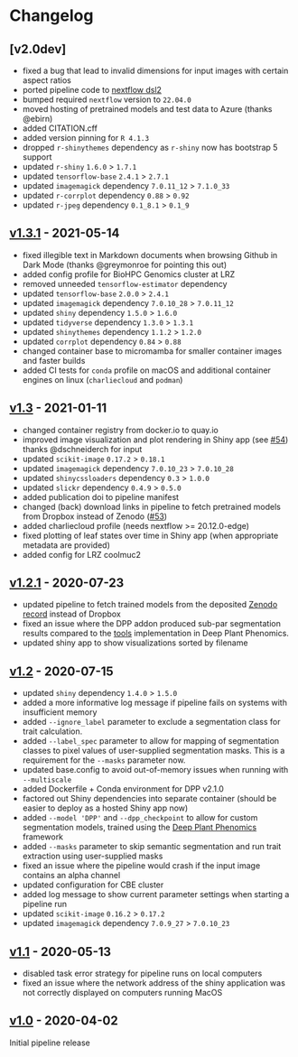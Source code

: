 # Changelog

## [v2.0dev]

* fixed a bug that lead to invalid dimensions for input images with certain aspect ratios
* ported pipeline code to [nextflow dsl2](https://www.nextflow.io/docs/latest/dsl2.html)
* bumped required `nextflow` version to `22.04.0`
* moved hosting of pretrained models and test data to Azure (thanks @ebirn)
* added CITATION.cff
* added version pinning for `R 4.1.3`
* dropped `r-shinythemes` dependency as `r-shiny` now has bootstrap 5 support
* updated `r-shiny` `1.6.0` > `1.7.1`
* updated `tensorflow-base` `2.4.1` > `2.7.1`
* updated `imagemagick` dependency `7.0.11_12` > `7.1.0_33`
* updated `r-corrplot` dependency `0.88` > `0.92`
* updated `r-jpeg` dependency `0.1_8.1` > `0.1_9`

## [v1.3.1](https://github.com/Gregor-Mendel-Institute/aradeepopsis/releases/tag/v1.3.1) - 2021-05-14

* fixed illegible text in Markdown documents when browsing Github in Dark Mode (thanks @greymonroe for pointing this out)
* added config profile for BioHPC Genomics cluster at LRZ
* removed unneeded `tensorflow-estimator` dependency
* updated `tensorflow-base` `2.0.0` > `2.4.1`
* updated `imagemagick` dependency `7.0.10_28` > `7.0.11_12`
* updated `shiny` dependency `1.5.0` > `1.6.0`
* updated `tidyverse` dependency `1.3.0` > `1.3.1`
* updated `shinythemes` dependency `1.1.2` > `1.2.0`
* updated `corrplot` dependency `0.84` > `0.88`
* changed container base to micromamba for smaller container images and faster builds
* added CI tests for `conda` profile on macOS and additional container engines on linux (`charliecloud` and `podman`)

## [v1.3](https://github.com/Gregor-Mendel-Institute/aradeepopsis/releases/tag/v1.3) - 2021-01-11

* changed container registry from docker.io to quay.io
* improved image visualization and plot rendering in Shiny app (see [#54](https://github.com/Gregor-Mendel-Institute/aradeepopsis/issues/54)) thanks @dschneiderch for input
* updated `scikit-image` `0.17.2` > `0.18.1`
* updated `imagemagick` dependency `7.0.10_23` > `7.0.10_28`
* updated `shinycssloaders` dependency `0.3` > `1.0.0`
* updated `slickr` dependency `0.4.9` > `0.5.0`
* added publication doi to pipeline manifest
* changed (back) download links in pipeline to fetch pretrained models from Dropbox instead of Zenodo ([#53](https://github.com/Gregor-Mendel-Institute/aradeepopsis/issues/53#issue-779431868))
* added charliecloud profile (needs nextflow >= 20.12.0-edge)
* fixed plotting of leaf states over time in Shiny app (when appropriate metadata are provided)
* added config for LRZ coolmuc2

## [v1.2.1](https://github.com/Gregor-Mendel-Institute/aradeepopsis/releases/tag/v1.2.1) - 2020-07-23

* updated pipeline to fetch trained models from the deposited [Zenodo record](https://doi.org/10.5281/zenodo.3946321) instead of Dropbox
* fixed an issue where the DPP addon produced sub-par segmentation results compared to the [tools](https://deep-plant-phenomics.readthedocs.io/en/latest/Tools/#vegetation-segmentation-network) implementation in Deep Plant Phenomics.
* updated shiny app to show visualizations sorted by filename

## [v1.2](https://github.com/Gregor-Mendel-Institute/aradeepopsis/releases/tag/v1.2) - 2020-07-15

* updated `shiny` dependency `1.4.0` > `1.5.0`
* added a more informative log message if pipeline fails on systems with insufficient memory
* added `--ignore_label` parameter to exclude a segmentation class for trait calculation.
* added `--label_spec` parameter to allow for mapping of segmentation classes to pixel values of user-supplied segmentation masks. This is a requirement for the `--masks` parameter now.
* updated base.config to avoid out-of-memory issues when running with `--multiscale`
* added Dockerfile + Conda environment for DPP v2.1.0
* factored out Shiny dependencies into separate container (should be easier to deploy as a hosted Shiny app now)
* added `--model 'DPP'` and `--dpp_checkpoint` to allow for custom segmentation models, trained using the [Deep Plant Phenomics](https://github.com/p2irc/deepplantphenomics) framework
* added `--masks` parameter to skip semantic segmentation and run trait extraction using user-supplied masks
* fixed an issue where the pipeline would crash if the input image contains an alpha channel
* updated configuration for CBE cluster
* added log message to show current parameter settings when starting a pipeline run
* updated `scikit-image` `0.16.2` > `0.17.2`
* updated `imagemagick` dependency `7.0.9_27` > `7.0.10_23`

## [v1.1](https://github.com/Gregor-Mendel-Institute/aradeepopsis/releases/tag/v1.1) - 2020-05-13

* disabled task error strategy for pipeline runs on local computers
* fixed an issue where the network address of the shiny application was not correctly displayed on computers running MacOS

## [v1.0](https://github.com/Gregor-Mendel-Institute/aradeepopsis/releases/tag/v1.0) - 2020-04-02

Initial pipeline release

